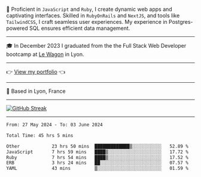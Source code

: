 📖 Proficient in `JavaScript` and `Ruby`, I create dynamic web apps and captivating interfaces. Skilled in `RubyOnRails` and `NextJS`, and tools like `TailwindCSS`, I craft seamless user experiences. My experience in Postgres-powered SQL ensures efficient data management.

***

🎓 In December 2023 I graduated from the the Full Stack Web Developer bootcamp at [Le Wagon](https://www.lewagon.com/) in Lyon.

***

👉 <a href="https://www.davidlau.dev/" target="_blank">View my portfolio</a> 👈

***

📍 Based in Lyon, France

***

[![GitHub Streak](https://streak-stats.demolab.com?user=kaimunlau&theme=github-dark&hide_border=true)](https://git.io/streak-stats)

***

<!--START_SECTION:waka-->

```txt
From: 27 May 2024 - To: 03 June 2024

Total Time: 45 hrs 5 mins

Other            23 hrs 50 mins  █████████████▒░░░░░░░░░░░   52.89 %
JavaScript       7 hrs 59 mins   ████▒░░░░░░░░░░░░░░░░░░░░   17.72 %
Ruby             7 hrs 54 mins   ████▒░░░░░░░░░░░░░░░░░░░░   17.52 %
ERB              3 hrs 24 mins   ██░░░░░░░░░░░░░░░░░░░░░░░   07.57 %
YAML             43 mins         ▒░░░░░░░░░░░░░░░░░░░░░░░░   01.59 %
```

<!--END_SECTION:waka-->
